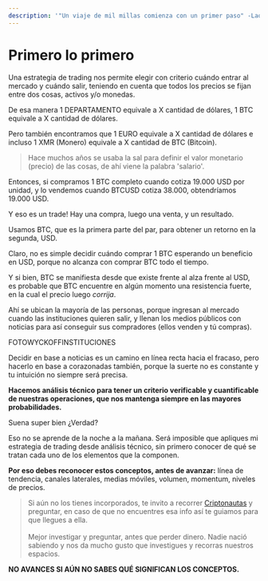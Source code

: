 ```yaml
---
description: '"Un viaje de mil millas comienza con un primer paso" -Lao Tsé'
---
```


# Primero lo primero

Una estrategia de trading nos permite elegir con criterio cuándo entrar al mercado y cuándo salir, teniendo en cuenta que todos los precios se fijan entre dos cosas, activos y/o monedas.

De esa manera 1 DEPARTAMENTO equivale a X cantidad de dólares, 1 BTC equivale a X cantidad de dólares.

Pero también encontramos que 1 EURO equivale a X cantidad de dólares e incluso 1 XMR (Monero) equivale a X cantidad de BTC (Bitcoin).

> Hace muchos años se usaba la sal para definir el valor monetario (precio) de las cosas, de ahí viene la palabra 'salario'.

Entonces, si compramos 1 BTC completo cuando cotiza 19.000 USD por unidad, y lo vendemos cuando BTCUSD cotiza 38.000, obtendríamos 19.000 USD.

Y eso es un trade! Hay una compra, luego una venta, y un resultado.

Usamos BTC, que es la primera parte del par, para obtener un retorno en la segunda, USD.

Claro, no es simple decidir cuándo comprar 1 BTC esperando un beneficio en USD, porque no alcanza con comprar BTC todo el tiempo.

Y si bien, BTC se manifiesta desde que existe frente al alza frente al USD, es probable que BTC encuentre en algún momento una resistencia fuerte, en la cual el precio luego _corrija_.

Ahí se ubican la mayoría de las personas, porque ingresan al mercado cuando las instituciones quieren salir, y llenan los medios públicos con noticias para así conseguir sus compradores (ellos venden y tú compras).

FOTOWYCKOFFINSTITUCIONES

Decidir en base a noticias es un camino en línea recta hacia el fracaso, pero hacerlo en base a corazonadas también, porque la suerte no es constante y tu intuición no siempre será precisa.

**Hacemos análisis técnico para tener un criterio verificable y cuantificable de nuestras operaciones, que nos mantenga siempre en las mayores probabilidades.**

Suena super bien ¿Verdad?

Eso no se aprende de la noche a la mañana. Será imposible que apliques mi estrategia de trading desde análisis técnico, sin primero conocer de qué se tratan cada uno de los elementos que la componen.

**Por eso debes reconocer estos conceptos, antes de avanzar:** línea de tendencia, canales laterales, medias móviles, volumen, momentum, niveles de precios.

> Si aún no los tienes incorporados, te invito a recorrer [Criptonautas](https://criptonautas.co) y preguntar, en caso de que no encuentres esa info así te guiamos para que llegues a ella.\
> \
> Mejor investigar y preguntar, antes que perder dinero. Nadie nació sabiendo y nos da mucho gusto que investigues y recorras nuestros espacios.

**NO AVANCES SI AÚN NO SABES QUÉ SIGNIFICAN LOS CONCEPTOS.**
